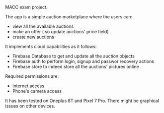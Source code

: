 MACC exam project.

The app is a simple auction marketplace where the users can:
-  view all the available auctions
-  make an offer ( so update auctions' price field)
-  create new auctions

  It implements cloud capabilities as it follows:

-  Firebase Database to get and update all the auction objects  
-  Firebase auth to perform login, signup and passwor recovery actions  
-  Firebase store to indeed store all the auctions' pictures online  
  
  Required permissions are:  

-  internet access  
-  Phone's camera access  

  It has been tested on Oneplus 8T and Pixel 7 Pro. There might be graphical issues on other devices.
